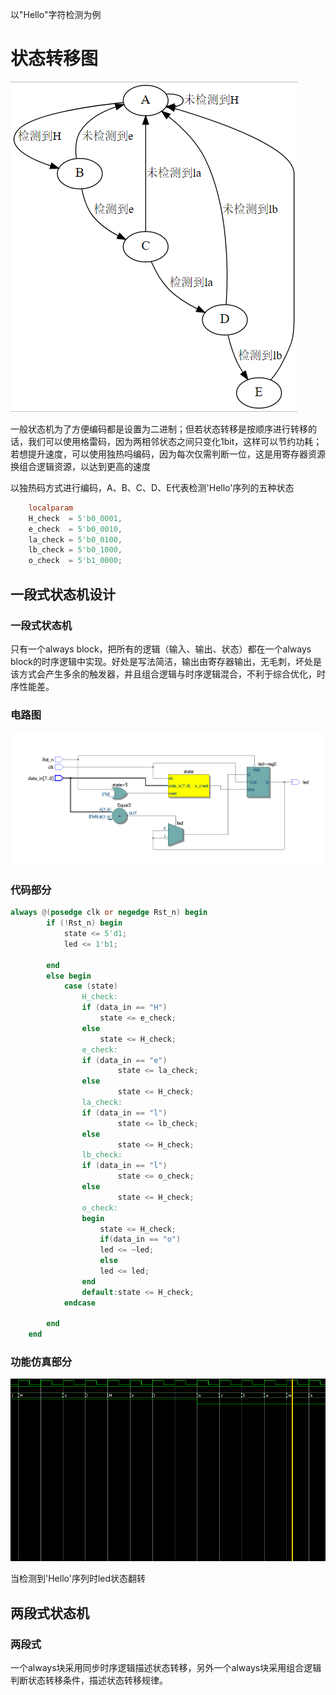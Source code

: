 以"Hello"字符检测为例


# 状态转移图
![](2022-10-17-18-36-56.png)

一般状态机为了方便编码都是设置为二进制；但若状态转移是按顺序进行转移的话，我们可以使用格雷码，因为两相邻状态之间只变化1bit，这样可以节约功耗；若想提升速度，可以使用独热吗编码，因为每次仅需判断一位，这是用寄存器资源换组合逻辑资源，以达到更高的速度


以独热码方式进行编码，A、B、C、D、E代表检测'Hello'序列的五种状态
``` verilog
    localparam
    H_check  = 5'b0_0001,
    e_check  = 5'b0_0010,
    la_check = 5'b0_0100,
    lb_check = 5'b0_1000,
    o_check  = 5'b1_0000;
```

## 一段式状态机设计
### 一段式状态机
只有一个always block，把所有的逻辑（输入、输出、状态）都在一个always block的时序逻辑中实现。好处是写法简洁，输出由寄存器输出，无毛刺，坏处是该方式会产生多余的触发器，并且组合逻辑与时序逻辑混合，不利于综合优化，时序性能差。

### 电路图
![](2022-10-17-19-24-10.png)

### 代码部分
``` verilog
always @(posedge clk or negedge Rst_n) begin
        if (!Rst_n) begin
            state <= 5'd1;
			led <= 1'b1;
            
        end
        else begin
            case (state)
                H_check:
                if (data_in == "H")
                    state <= e_check;
                else
                    state <= H_check;
                e_check:
                if (data_in == "e")
                        state <= la_check;
                else
                        state <= H_check;
                la_check:
                if (data_in == "l")
                        state <= lb_check;
                else
                        state <= H_check;
                lb_check:
                if (data_in == "l")
                        state <= o_check;
                else
                        state <= H_check;
                o_check:
                begin
                    state <= H_check;
                    if(data_in == "o")
                    led <= ~led;
                    else
                    led <= led;
                end
                default:state <= H_check;
            endcase
            
        end
    end 
``` 
### 功能仿真部分
![](2022-10-17-19-04-36.png)

当检测到'Hello'序列时led状态翻转


## 两段式状态机
### 两段式
一个always块采用同步时序逻辑描述状态转移，另外一个always块采用组合逻辑判断状态转移条件，描述状态转移规律。